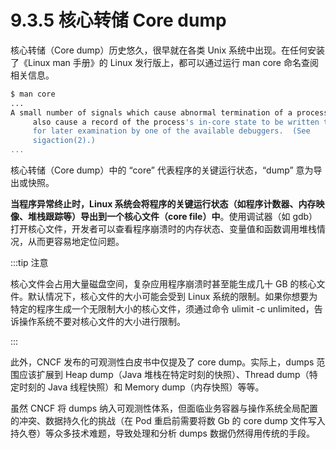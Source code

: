 # 9.3.5 核心转储 Core dump

核心转储（Core dump）历史悠久，很早就在各类 Unix 系统中出现。在任何安装了《Linux man 手册》的 Linux 发行版上，都可以通过运行 man core 命名查阅相关信息。

```bash
$ man core
...
A small number of signals which cause abnormal termination of a process
     also cause a record of the process's in-core state to be written to disk
     for later examination by one of the available debuggers.  (See
     sigaction(2).)
...
```

核心转储（Core dump）中的 “core” 代表程序的关键运行状态，“dump” 意为导出或快照。

**当程序异常终止时，Linux 系统会将程序的关键运行状态（如程序计数器、内存映像、堆栈跟踪等）导出到一个核心文件（core file）中**。使用调试器（如 gdb）打开核心文件，开发者可以查看程序崩溃时的内存状态、变量值和函数调用堆栈情况，从而更容易地定位问题。

:::tip  注意

核心文件会占用大量磁盘空间，复杂应用程序崩溃时甚至能生成几十 GB 的核心文件。默认情况下，核心文件的大小可能会受到 Linux 系统的限制。如果你想要为特定的程序生成一个无限制大小的核心文件，须通过命令 ulimit -c unlimited，告诉操作系统不要对核心文件的大小进行限制。

:::

此外，CNCF 发布的可观测性白皮书中仅提及了 core dump。实际上，dumps 范围应该扩展到 Heap dump（Java 堆栈在特定时刻的快照）、Thread dump（特定时刻的 Java 线程快照）和 Memory dump（内存快照）等等。

虽然 CNCF 将 dumps 纳入可观测性体系，但面临业务容器与操作系统全局配置的冲突、数据持久化的挑战（在 Pod 重启前需要将数 Gb 的 core dump 文件写入持久卷）等众多技术难题，导致处理和分析 dumps 数据仍然得用传统的手段。